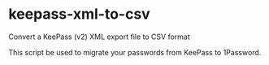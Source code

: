 # keepass-xml-to-csv

Convert a KeePass (v2) XML export file to CSV format

This script be used to migrate your passwords from KeePass to 1Password.
